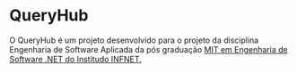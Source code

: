 # QueryHub
O QueryHub é um projeto desenvolvido para o projeto da disciplina Engenharia de Software Aplicada da pós graduação [MIT em Engenharia de Software .NET do Institudo INFNET.](https://www.infnet.edu.br/rj/pos-graduacao/mba-engenharia-de-software-com-net/?utm_term=mit%20software&utm_campaign=%5BCapta%C3%A7%C3%A3o%2023.1%5D%20P%C3%B3s-Gradua%C3%A7%C3%B5es%20Presenciais&utm_source=ppc&utm_medium=ppc&utm_content=%5Bgoogleads%5D%20mit%20em%20engenharia%20de%20software%20.NET&hsa_acc=6759317391&hsa_cam=17277739189&hsa_grp=134077544142&hsa_ad=598391521639&hsa_src=g&hsa_tgt=aud-1440567627975:kwd-341840010951&hsa_kw=mit%20software&hsa_mt=p&hsa_net=adwords&hsa_ver=3&gclid=CjwKCAiA7vWcBhBUEiwAXieItjYet_sWFWnOYcxpD8hMQvIyp4b3UPgL7TFVDRb4v5dHlonrDiBRRRoCcxEQAvD_BwE)
